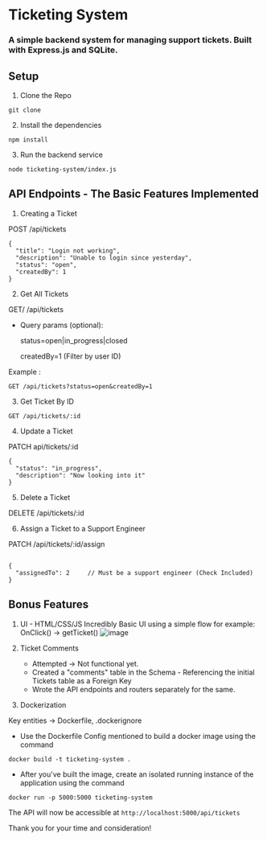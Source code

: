 # Ticketing System 

### A simple backend system for managing support tickets. Built with Express.js and SQLite.


## Setup

1. Clone the Repo

```
git clone
```

2. Install the dependencies

```
npm install
```

3. Run the backend service

```
node ticketing-system/index.js
```

## API Endpoints - The Basic Features Implemented


1. Creating a Ticket

POST /api/tickets

```
{
  "title": "Login not working",
  "description": "Unable to login since yesterday",
  "status": "open",                
  "createdBy": 1                   
}

```
2. Get All Tickets

GET/ /api/tickets



- Query params (optional):

    status=open|in_progress|closed

    createdBy=1 (Filter by user ID)

Example :

```
GET /api/tickets?status=open&createdBy=1
```

3. Get Ticket By ID


```
GET /api/tickets/:id
```

4. Update a Ticket

PATCH api/tickets/:id 

```
{
  "status": "in_progress",
  "description": "Now looking into it"
}
```

5. Delete a Ticket


DELETE /api/tickets/:id



6. Assign a Ticket to a Support Engineer

PATCH /api/tickets/:id/assign

```

{
  "assignedTo": 2     // Must be a support engineer (Check Included)
}

```

## Bonus Features

1. UI - HTML/CSS/JS
   Incredibly Basic UI using a simple flow for example: OnClick() -> getTicket() 
  ![image](https://github.com/user-attachments/assets/9a4e4059-b8c7-48b6-98ac-a2d15b7ecb09)

2. Ticket Comments

   - Attempted -> Not functional yet.
   - Created a "comments" table in the Schema - Referencing the initial Tickets table as a Foreign Key
   - Wrote the API endpoints and routers separately for the same.

3. Dockerization

Key entities -> Dockerfile, .dockerignore
  - Use the Dockerfile Config mentioned to build a docker image using the command 
  ```
  docker build -t ticketing-system .
  ```

  - After you've built the image, create an isolated running instance of the application using the command

  ```
  docker run -p 5000:5000 ticketing-system
  ```
  The API will now be accessible at ``` http://localhost:5000/api/tickets ```



Thank you for your time and consideration!





